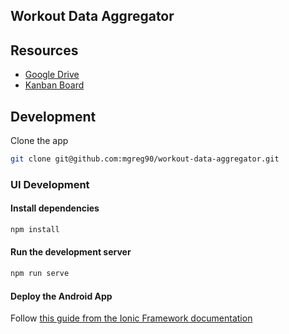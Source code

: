 Workout Data Aggregator
-------
## Resources
* [Google Drive](https://drive.google.com/drive/u/0/folders/1SfbMsvzlZq8DGRNFSgY_E43LxN-d12LK)
* [Kanban Board](https://app.asana.com/0/1199533333961783/board)

## Development
Clone the app
```sh
git clone git@github.com:mgreg90/workout-data-aggregator.git
```

### UI Development
#### Install dependencies
```sh
npm install
```

#### Run the development server
```sh
npm run serve
```

#### Deploy the Android App
Follow [this guide from the Ionic Framework documentation](https://ionicframework.com/docs/developing/android)
